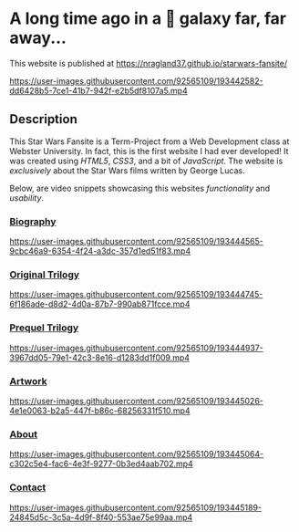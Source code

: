 # A long time ago in a 🌌 galaxy far, far away...  
This website is published at https://nragland37.github.io/starwars-fansite/

https://user-images.githubusercontent.com/92565109/193442582-dd6428b5-7ce1-41b7-942f-e2b5df8107a5.mp4


## Description
This Star Wars Fansite is a Term-Project from a Web Development class at Webster University. In fact, this is the first website I had ever developed! It was created using *HTML5*, *CSS3*, and a bit of *JavaScript*. The website is *exclusively* about the Star Wars films written by George Lucas. 


Below, are video snippets showcasing this websites *functionality* and *usability*.          

### [Biography](george_lucas.html)

https://user-images.githubusercontent.com/92565109/193444565-9cbc46a9-6354-4f24-a3dc-357d1ed51f83.mp4

### [Original Trilogy](orginal_trilogy.html)

https://user-images.githubusercontent.com/92565109/193444745-6f186ade-d8d2-4d0a-87b7-990ab871fcce.mp4

### [Prequel Trilogy](prequel_trilogy.html)

https://user-images.githubusercontent.com/92565109/193444937-3967dd05-79e1-42c3-8e16-d1283dd1f009.mp4

### [Artwork](artwork.html)

https://user-images.githubusercontent.com/92565109/193445026-4e1e0063-b2a5-447f-b86c-68256331f510.mp4

### [About](about.html)

https://user-images.githubusercontent.com/92565109/193445064-c302c5e4-fac6-4e3f-9277-0b3ed4aab702.mp4

### [Contact](contact.html)

https://user-images.githubusercontent.com/92565109/193445189-24845d5c-3c5a-4d9f-8f40-553ae75e99aa.mp4
